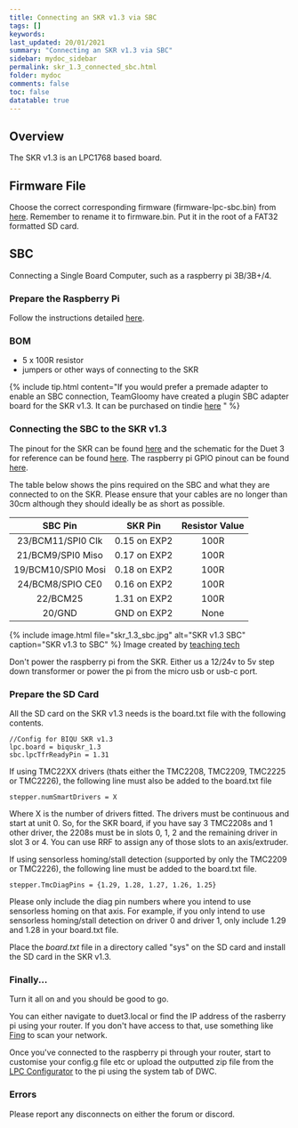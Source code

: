 ```yaml
---
title: Connecting an SKR v1.3 via SBC
tags: []
keywords: 
last_updated: 20/01/2021
summary: "Connecting an SKR v1.3 via SBC"
sidebar: mydoc_sidebar
permalink: skr_1.3_connected_sbc.html
folder: mydoc
comments: false
toc: false
datatable: true
---
```


## Overview

The SKR v1.3 is an LPC1768 based board.

## Firmware File

Choose the correct corresponding firmware (firmware-lpc-sbc.bin) from [here](https://github.com/gloomyandy/RepRapFirmware/releases). Remember to rename it to firmware.bin. Put it in the root of a FAT32 formatted SD card.   

## SBC

Connecting a Single Board Computer, such as a raspberry pi 3B/3B+/4.

### Prepare the Raspberry Pi

Follow the instructions detailed [here](mydoc_lpc_sbc.html).

### BOM

* 5 x 100R resistor
* jumpers or other ways of connecting to the SKR

{% include tip.html content="If you would prefer a premade adapter to enable an SBC connection, TeamGloomy have created a plugin SBC adapter board for the SKR v1.3. It can be purchased on tindie [here](https://www.tindie.com/products/pcr/reprapfirmware-raspberry-pi-to-skr-1314progtr/) " %}

### Connecting the SBC to the SKR v1.3

The pinout for the SKR can be found [here](https://github.com/bigtreetech/BIGTREETECH-SKR-V1.3/blob/master/BTT%20SKR%20V1.3/hardware/SKR-V1.3-PIN.pdf) and the schematic for the Duet 3 for reference can be found [here](https://github.com/Duet3D/Duet3-Mainboard-6HC/blob/master/Duet3_Mainboard_v1.0/Duet3_MB_schematic_v1.0.pdf). The raspberry pi GPIO pinout can be found [here](https://www.google.com/search?q=raspberry+pi+gpio+pinout&rlz=1C1CHBD_en-GBGB889GB889&sxsrf=ALeKk01CVlA8N_CGAQqQGp-7_N3pXiV0LA:1586203613303&source=lnms&tbm=isch&sa=X&ved=2ahUKEwid56X3zNToAhXSURUIHX3IAnkQ_AUoAXoECA0QAw&biw=1920&bih=937). 

The table below shows the pins required on the SBC and what they are connected to on the SKR. Please ensure that your cables are no longer than 30cm although they should ideally be as short as possible.  

<div class="datatable-begin"></div>

| SBC Pin       | SKR Pin       | Resistor Value  |
| :-------------: |:-------------:| :---------------:|
| 23/BCM11/SPI0 Clk           | 0.15 on EXP2         | 100R            |
| 21/BCM9/SPI0 Miso    | 0.17 on EXP2         | 100R           |
| 19/BCM10/SPI0 Mosi   | 0.18 on EXP2         | 100R             |
| 24/BCM8/SPIO CE0   | 0.16 on EXP2         | 100R             |
| 22/BCM25  | 1.31 on EXP2         | 100R             |
| 20/GND   | GND on EXP2          | None             |

<div class="datatable-end"></div>

{% include image.html file="skr_1.3_sbc.jpg" alt="SKR v1.3 SBC" caption="SKR v1.3 to SBC" %} 
Image created by [teaching tech](https://www.youtube.com/channel/UCbgBDBrwsikmtoLqtpc59Bw)

Don't power the raspberry pi from the SKR. Either us a 12/24v to 5v step down transformer or power the pi from the micro usb or usb-c port.

### Prepare the SD Card

All the SD card on the SKR v1.3 needs is the board.txt file with the following contents.

```
//Config for BIQU SKR v1.3
lpc.board = biquskr_1.3
sbc.lpcTfrReadyPin = 1.31
```

If using TMC22XX drivers (thats either the TMC2208, TMC2209, TMC2225 or TMC2226), the following line must also be added to the board.txt file
```
stepper.numSmartDrivers = X
```
Where X is the number of drivers fitted. The drivers must be continuous and start at unit 0. So, for the SKR board, if you have say 3 TMC2208s and 1 other driver, the 2208s must be in slots 0, 1, 2 and the remaining driver in slot 3 or 4. You can use RRF to assign any of those slots to an axis/extruder.

If using sensorless homing/stall detection (supported by only the TMC2209 or TMC2226), the following line must be added to the board.txt file.
```
stepper.TmcDiagPins = {1.29, 1.28, 1.27, 1.26, 1.25}
```
Please only include the diag pin numbers where you intend to use sensorless homing on that axis. For example, if you only intend to use sensorless homing/stall detection on driver 0 and driver 1, only include 1.29 and 1.28 in your board.txt file.

Place the *board.txt* file in a directory called "sys" on the SD card and install the SD card in the SKR v1.3.   

### Finally...

Turn it all on and you should be good to go.

You can either navigate to duet3.local or find the IP address of the rasberry pi using your router. If you don't have access to that, use something like [Fing](https://www.fing.com/products/fing-desktop) to scan your network.

Once you've connected to the raspberry pi through your router, start to customise your config.g file etc or upload the outputted zip file from the [LPC Configurator](https://jaysuk.github.io/LPCConfigurator) to the pi using the system tab of DWC.

### Errors

Please report any disconnects on either the forum or discord.